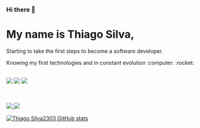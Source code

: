### Hi there 👋
<h1>My name is Thiago Silva,</h1>

<p> Starting to take the first steps to become a software developer.</p>
<p> Knowing my first technologies and in constant evolution :computer: :rocket:</p>
<br>
<img src="https://img.shields.io/badge/HTML5-E34F26?style=for-the-badge&logo=html5&logoColor=white">
<img src="https://img.shields.io/badge/CSS3-1572B6?style=for-the-badge&logo=css3&logoColor=white">
<img src="https://img.shields.io/badge/GIT-E44C30?style=for-the-badge&logo=git&logoColor=white">
<br>
<br>
<br>

<a href="https://github.com/ThiagoSilva2303"> <img src="https://img.shields.io/badge/GitHub-100000?style=for-the-badge&logo=github&logoColor=white">
<a href="www.linkedin.com/in/thiago-silva-59a063250"> <img src="https://img.shields.io/badge/LinkedIn-0077B5?style=for-the-badge&logo=linkedin&logoColor=white">


[![Thiago Silva2303 GitHub stats](https://github-readme-stats.vercel.app/api?username=ThiagoSilva2303)](https://github.com/anuraghazra/github-readme-stats)
